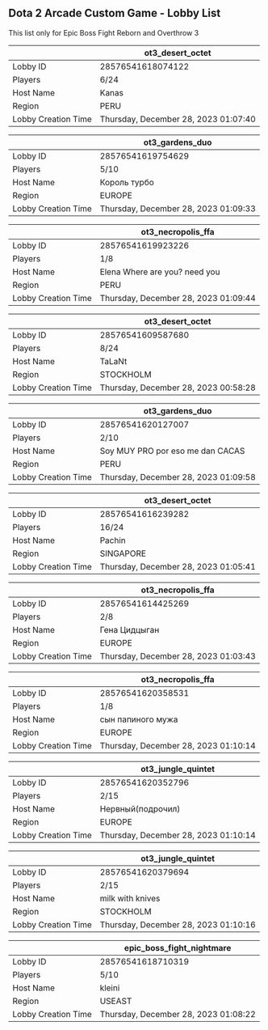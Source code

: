 ## Dota 2 Arcade Custom Game - Lobby List

This list only for Epic Boss Fight Reborn and Overthrow 3

|  | ot3_desert_octet |
| ------ | ------ |
| Lobby ID | 28576541618074122 |
| Players | 6/24 |
| Host Name | Kanas |
| Region | PERU |
| Lobby Creation Time | Thursday, December 28, 2023 01:07:40 |


|  | ot3_gardens_duo |
| ------ | ------ |
| Lobby ID | 28576541619754629 |
| Players | 5/10 |
| Host Name | Король турбо |
| Region | EUROPE |
| Lobby Creation Time | Thursday, December 28, 2023 01:09:33 |


|  | ot3_necropolis_ffa |
| ------ | ------ |
| Lobby ID | 28576541619923226 |
| Players | 1/8 |
| Host Name | Elena Where are you? need you |
| Region | PERU |
| Lobby Creation Time | Thursday, December 28, 2023 01:09:44 |


|  | ot3_desert_octet |
| ------ | ------ |
| Lobby ID | 28576541609587680 |
| Players | 8/24 |
| Host Name | TaLaNt |
| Region | STOCKHOLM |
| Lobby Creation Time | Thursday, December 28, 2023 00:58:28 |


|  | ot3_gardens_duo |
| ------ | ------ |
| Lobby ID | 28576541620127007 |
| Players | 2/10 |
| Host Name | Soy MUY PRO por eso me dan CACAS |
| Region | PERU |
| Lobby Creation Time | Thursday, December 28, 2023 01:09:58 |


|  | ot3_desert_octet |
| ------ | ------ |
| Lobby ID | 28576541616239282 |
| Players | 16/24 |
| Host Name | Pachin |
| Region | SINGAPORE |
| Lobby Creation Time | Thursday, December 28, 2023 01:05:41 |


|  | ot3_necropolis_ffa |
| ------ | ------ |
| Lobby ID | 28576541614425269 |
| Players | 2/8 |
| Host Name | Гена Цидцыган |
| Region | EUROPE |
| Lobby Creation Time | Thursday, December 28, 2023 01:03:43 |


|  | ot3_necropolis_ffa |
| ------ | ------ |
| Lobby ID | 28576541620358531 |
| Players | 1/8 |
| Host Name | сын папиного мужа |
| Region | EUROPE |
| Lobby Creation Time | Thursday, December 28, 2023 01:10:14 |


|  | ot3_jungle_quintet |
| ------ | ------ |
| Lobby ID | 28576541620352796 |
| Players | 2/15 |
| Host Name | Нервный(подрочил) |
| Region | EUROPE |
| Lobby Creation Time | Thursday, December 28, 2023 01:10:14 |


|  | ot3_jungle_quintet |
| ------ | ------ |
| Lobby ID | 28576541620379694 |
| Players | 2/15 |
| Host Name | milk with knives |
| Region | STOCKHOLM |
| Lobby Creation Time | Thursday, December 28, 2023 01:10:16 |


|  | epic_boss_fight_nightmare |
| ------ | ------ |
| Lobby ID | 28576541618710319 |
| Players | 5/10 |
| Host Name | kleini |
| Region | USEAST |
| Lobby Creation Time | Thursday, December 28, 2023 01:08:22 |


